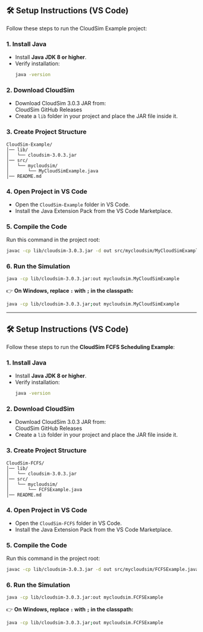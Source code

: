 ## 🛠️ Setup Instructions (VS Code)

Follow these steps to run the CloudSim Example project:

### 1. Install Java
- Install **Java JDK 8 or higher**.  
- Verify installation:
  ```bash
  java -version
  ```

### 2. Download CloudSim
- Download CloudSim 3.0.3 JAR from:  
  CloudSim GitHub Releases
- Create a `lib` folder in your project and place the JAR file inside it.

### 3. Create Project Structure
```
CloudSim-Example/
│── lib/
│   └── cloudsim-3.0.3.jar
│── src/
│   └── mycloudsim/
│       └── MyCloudSimExample.java
│── README.md
```

### 4. Open Project in VS Code
- Open the `CloudSim-Example` folder in VS Code.
- Install the Java Extension Pack from the VS Code Marketplace.

### 5. Compile the Code
Run this command in the project root:
```bash
javac -cp lib/cloudsim-3.0.3.jar -d out src/mycloudsim/MyCloudSimExample.java
```

### 6. Run the Simulation
```bash
java -cp lib/cloudsim-3.0.3.jar:out mycloudsim.MyCloudSimExample
```
👉 **On Windows, replace `:` with `;` in the classpath:**
```bash
java -cp lib/cloudsim-3.0.3.jar;out mycloudsim.MyCloudSimExample
```

---

## 🛠️ Setup Instructions (VS Code)

Follow these steps to run the **CloudSim FCFS Scheduling Example**:

### 1. Install Java
- Install **Java JDK 8 or higher**.  
- Verify installation:
  ```bash
  java -version
  ```

### 2. Download CloudSim
- Download CloudSim 3.0.3 JAR from:  
  CloudSim GitHub Releases
- Create a `lib` folder in your project and place the JAR file inside it.

### 3. Create Project Structure
```
CloudSim-FCFS/
│── lib/
│   └── cloudsim-3.0.3.jar
│── src/
│   └── mycloudsim/
│       └── FCFSExample.java
│── README.md
```

### 4. Open Project in VS Code
- Open the `CloudSim-FCFS` folder in VS Code.
- Install the Java Extension Pack from the VS Code Marketplace.

### 5. Compile the Code
Run this command in the project root:
```bash
javac -cp lib/cloudsim-3.0.3.jar -d out src/mycloudsim/FCFSExample.java
```

### 6. Run the Simulation
```bash
java -cp lib/cloudsim-3.0.3.jar:out mycloudsim.FCFSExample
```
👉 **On Windows, replace `:` with `;` in the classpath:**
```bash
java -cp lib/cloudsim-3.0.3.jar;out mycloudsim.FCFSExample
```